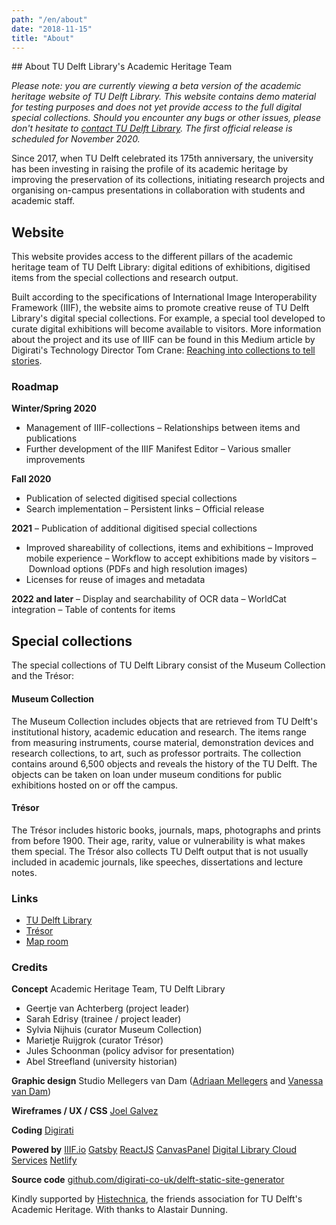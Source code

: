 ```yaml
---
path: "/en/about"
date: "2018-11-15"
title: "About"
---
```


<article>
## About TU Delft Library's Academic Heritage Team

*Please note: you are currently viewing a beta version of the academic heritage website of TU Delft Library. This website contains demo material for testing purposes and does not yet provide access to the full digital special collections. Should you encounter any bugs or other issues, please don't hesitate to [contact TU Delft Library](https://www.tudelft.nl/library/over-the-library/contact-en-bereikbaarheid/). The first official release is scheduled for November 2020.*

Since 2017, when TU Delft celebrated its 175th anniversary, the university has been investing in raising the profile of its academic heritage by improving the preservation of its collections, initiating research projects and organising on-campus presentations in collaboration with students and academic staff.

## Website
This website provides access to the different pillars of the academic heritage team of TU Delft Library: digital editions of exhibitions, digitised items from the special collections and research output.

Built according to the specifications of International Image Interoperability Framework (IIIF), the website aims to promote creative reuse of TU Delft Library's digital special collections. For example, a special tool developed to curate digital exhibitions will become available to visitors. More information about the project and its use of IIIF can be found in this Medium article by Digirati's Technology Director Tom Crane: [Reaching into collections to tell stories](https://medium.com/digirati-ch/reaching-into-collections-to-tell-stories-3dc32a1772af).

### Roadmap
**Winter/Spring 2020**
- Management of IIIF-collections
– Relationships between items and publications
- Further development of the IIIF Manifest Editor
– Various smaller improvements

**Fall 2020**
- Publication of selected digitised special collections
- Search implementation
– Persistent links
– Official release

**2021**
– Publication of additional digitised special collections
- Improved shareability of collections, items and exhibitions
– Improved mobile experience
– Workflow to accept exhibitions made by visitors
– Download options (PDFs and high resolution images)
- Licenses for reuse of images and metadata

**2022 and later**
– Display and searchability of OCR data
– WorldCat integration
– Table of contents for items

## Special collections
The special collections of TU Delft Library consist of the Museum Collection and the Trésor:

#### Museum Collection
The Museum Collection includes objects that are retrieved from TU Delft's institutional history, academic education and research. The items range from measuring instruments, course material, demonstration devices and research collections, to art, such as professor portraits. The collection contains around 6,500 objects and reveals the history of the TU Delft. The objects can be taken on loan under museum conditions for public exhibitions hosted on or off the campus.

#### Trésor
The Trésor includes historic books, journals, maps, photographs and prints from before 1900. Their age, rarity, value or vulnerability is what makes them special. The Trésor also collects TU Delft output that is not usually included in academic journals, like speeches, dissertations and lecture notes. 

### Links
- [TU Delft Library](https://www.tudelft.nl/library/)
- [Trésor](https://tresor.tudelft.nl)
- [Map room](https://www.tudelft.nl/en/library/collections/map-room/)

### Credits
**Concept**
Academic Heritage Team, TU Delft Library

- Geertje van Achterberg (project leader)
- Sarah Edrisy (trainee / project leader)
- Sylvia Nijhuis (curator Museum Collection)
- Marietje Ruijgrok (curator Trésor)
- Jules Schoonman (policy advisor for presentation)
- Abel Streefland (university historian)

**Graphic design**
Studio Mellegers van Dam ([Adriaan Mellegers](https://www.adriaanmellegers.com) and [Vanessa van Dam](http://www.vanessavandam.nl))

**Wireframes / UX / CSS**
[Joel Galvez](https://www.joelgalvez.com)

**Coding**
[Digirati](https://digirati.com)

**Powered by**
[IIIF.io](https://iiif.io)
[Gatsby](https://www.gatsbyjs.org)
[ReactJS](https://reactjs.org)
[CanvasPanel](https://canvas-panel.digirati.com)
[Digital Library Cloud Services](https://dlcs.info)
[Netlify](https://www.netlify.com)

**Source code**
[github.com/digirati-co-uk/delft-static-site-generator](github.com/digirati-co-uk/delft-static-site-generator)

Kindly supported by [Histechnica](https://histechnica.nl), the friends association for TU Delft's Academic Heritage. With thanks to Alastair Dunning.

</article>